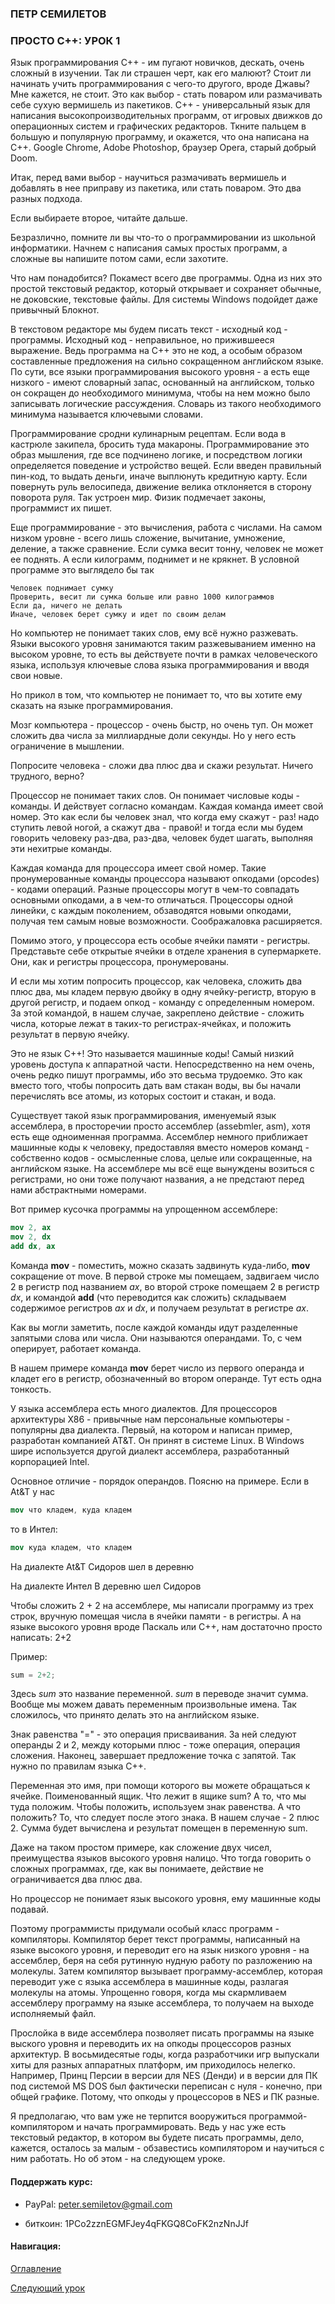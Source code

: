 ### ПЕТР СЕМИЛЕТОВ

### ПРОСТО С++: УРОК 1


   Язык программирования С++ - им пугают новичков, дескать, очень сложный в изучении. Так ли страшен черт, как его малюют? Стоит ли начинать учить программирования с чего-то другого, вроде Джавы? Мне кажется, не стоит. Это как выбор - стать поваром или размачивать себе сухую вермишель из пакетиков. C++ - универсальный язык для написания высокопроизводительных программ, от игровых движков до операционных систем и графических редакторов. Ткните пальцем в большую и популярную программу, и окажется, что она написана на С++. Google Chrome, Adobe Photoshop, браузер Opera, старый добрый Doom.

   Итак, перед вами выбор - научиться размачивать вермишель и добавлять в нее приправу из пакетика, или стать поваром. Это два разных подхода.

   Если выбираете второе, читайте дальше.

   Безразлично, помните ли вы что-то о программировании из школьной информатики. Начнем с написания самых простых программ, а сложные вы напишите потом сами, если захотите.

   Что нам понадобится? Покамест всего две программы. Одна из них это простой текстовый редактор, который открывает и сохраняет обычные, не доковские, текстовые файлы. Для системы Windows подойдет даже привычный Блокнот.

   В текстовом редакторе мы будем писать текст - исходный код - программы. Исходный код - неправильное, но прижившееся выражение. Ведь программа на С++ это не код, а особым образом составленные предложения на сильно сокращенном английском языке. По сути, все языки программирования высокого уровня - а есть еще низкого - имеют словарный запас, основанный на английском, только он сокращен до необходимого минимума, чтобы на нем можно было записывать логические рассуждения. Словарь из такого необходимого минимума называется ключевыми словами.

   Программирование сродни кулинарным рецептам. Если вода в кастрюле закипела, бросить туда макароны. Программирование это образ мышления, где все подчинено логике, и посредством логики определяется поведение и устройство вещей. Если введен правильный пин-код, то выдать деньги, иначе выплюнуть кредитную карту. Если повернуть руль велосипеда, движение велика отклоняется в сторону поворота руля. Так устроен мир. Физик подмечает законы, программист их пишет.

   Еще программирование - это вычисления, работа с числами. На самом низком уровне - всего лишь сложение, вычитание, умножение, деление, а также сравнение. Если сумка весит тонну, человек не может ее поднять. А если килограмм, поднимет и не крякнет. В условной программе это выглядело бы так

```
Человек поднимает сумку
Проверить, весит ли сумка больше или равно 1000 килограммов
Если да, ничего не делать
Иначе, человек берет сумку и идет по своим делам
```

   Но компьютер не понимает таких слов, ему всё нужно разжевать. Языки высокого уровня занимаются таким разжевыванием именно на высоком уровне, то есть вы действуете почти в рамках человеческого языка, используя ключевые слова языка программирования и вводя свои новые.

   Но прикол в том, что компьютер не понимает то, что вы хотите ему сказать на языке программирования.

   Мозг компьютера - процессор - очень быстр, но очень туп. Он может сложить два числа за миллиардные доли секунды. Но у него есть ограничение в мышлении.

   Попросите человека - сложи два плюс два и скажи результат. Ничего трудного, верно?

   Процессор не понимает таких слов. Он понимает числовые коды - команды. И действует согласно командам. Каждая команда имеет свой номер. Это как если бы человек знал, что когда ему скажут - раз! надо ступить левой ногой, а скажут два - правой! и тогда если мы будем говорить человеку раз-два, раз-два, человек будет шагать, выполняя эти нехитрые команды.

   Каждая команда для процессора имеет свой номер. Такие пронумерованные команды процессора называют опкодами (opcodes) - кодами операций. Разные процессоры могут в чем-то совпадать основными опкодами, а в чем-то отличаться. Процессоры одной линейки, с каждым поколением, обзаводятся новыми опкодами, получая тем самым новые возможности. Соображаловка расширяется.

   Помимо этого, у процессора есть особые ячейки памяти - регистры. Представьте себе открытые ячейки в отделе хранения в супермаркете. Они, как и регистры процессора, пронумерованы.

   И если мы хотим попросить процессор, как человека, сложить два плюс два, мы кладем первую двойку в одну ячейку-регистр, вторую в другой регистр, и подаем опкод - команду с определенным номером. За этой командой, в нашем случае, закреплено действие - сложить числа, которые лежат в таких-то регистрах-ячейках, и положить результат в первую ячейку.

   Это не язык С++! Это называется машинные коды! Самый низкий уровень доступа к аппаратной части. Непосредственно на нем очень, очень редко пишут программы, ибо это весьма трудоемко. Это как вместо того, чтобы попросить дать вам стакан воды, вы бы начали перечислять все атомы, из которых состоит и стакан, и вода.

   Существует такой язык программирования, именуемый язык ассемблера, в просторечии просто ассемблер (assebmler, asm), хотя есть еще одноименная программа. Ассемблер немного приближает машинные коды к человеку, предоставляя вместо номеров команд - собственно кодов - осмысленные слова, целые или сокращенные, на английском языке. На ассемблере мы всё еще вынуждены возиться с регистрами, но они тоже получают названия, а не предстают перед нами абстрактными номерами.

  Вот пример кусочка программы на упрощенном ассемблере:

```nasm
mov 2, ax 
mov 2, dx
add dx, ax 
```

   Команда **mov** - поместить, можно сказать задвинуть куда-либо, **mov** сокращение от move. В первой строке мы помещаем, задвигаем число 2 в регистр под названием *ax*, во второй строке помещаем 2 в регистр *dx*, и командой **add** (что переводится как сложить) складываем содержимое регистров *ax* и *dx*, и получаем результат в регистре *ax*.

   Как вы могли заметить, после каждой команды идут разделенные запятыми слова или числа. Они называются операндами. То, с чем оперирует, работает команда. 

   В нашем примере команда **mov** берет число из первого операнда и кладет его в регистр, обозначенный во втором операнде. Тут есть одна тонкость. 

   У языка ассемблера есть много диалектов. Для процессоров архитектуры X86 - привычные нам персональные компьютеры - популярны два диалекта. Первый, на котором и написан пример, разработан компанией AT&T. Он принят в системе Linux. В Windows шире используется другой диалект ассемблера, разработанный корпорацией Intel.

   Основное отличие - порядок операндов. Поясню на примере. Если в At&T у нас 

```nasm
mov что кладем, куда кладем
```

то в Интел:

```nasm
mov куда кладем, что кладем
```

На диалекте At&T Сидоров шел в деревню

На диалекте Интел В деревню шел Сидоров

  Чтобы сложить 2 + 2 на ассемблере, мы написали программу из трех строк, вручную помещая числа в ячейки памяти - в регистры. А на языке высокого уровня вроде Паскаль или С++, нам достаточно просто написать: 2+2

Пример:

```cpp
sum = 2+2;
```

Здесь *sum* это название переменной. *sum* в переводе значит сумма. Вообще мы можем давать переменным произвольные имена. Так  сложилось, что принято делать это на английском языке.

   Знак равенства "=" - это операция присваивания. За ней следуют операнды 2 и 2, между которыми плюс - тоже операция, операция сложения. Наконец, завершает предложение точка с запятой. Так нужно по правилам языка С++.

   Переменная это имя, при помощи которого вы можете обращаться к ячейке. Поименованный ящик. Что лежит в ящике sum? А то, что мы туда положим. Чтобы положить, используем знак равенства. А что положить? То, что следует после этого знака. В нашем случае - 2 плюс 2. Сумма будет вычислена и результат помещен в переменную sum.

   Даже на таком простом примере, как сложение двух чисел, преимущества языков высокого уровня налицо. Что тогда говорить о сложных программах, где, как вы понимаете, действие не ограничивается два плюс два.

   Но процессор не понимает язык высокого уровня, ему машинные коды подавай.

   Поэтому программисты придумали особый класс программ - компиляторы. Компилятор берет текст программы, написанный на языке высокого уровня, и переводит его на язык низкого уровня - на ассемблер, беря на себя рутинную нудную работу по разложению на молекулы. Затем компилятор вызывает программу-ассемблер, которая переводит уже с языка ассемблера в машинные коды, разлагая молекулы на атомы. Упрощенно говоря, когда мы скармливаем ассемблеру программу на языке ассемблера, то получаем на выходе исполняемый файл.

   Прослойка в виде ассемблера позволяет писать программы на языке выского уровня и переводить их на опкоды процессоров разных архитектур. В восьмидесятые годы, когда разработчики игр выпускали хиты для разных аппаратных платформ, им приходилось нелегко. Например, Принц Персии в версии для NES (Денди) и в версии для ПК под системой MS DOS был фактически переписан с нуля - конечно, при общей графике. Потому, что опкоды у процессоров в NES и ПК разные.

   Я предполагаю, что вам уже не терпится вооружиться программой-компилятором и начать программировать. Ведь у нас уже есть текстовый редактор, в котором вы будете писать программы, дело, кажется, осталось за малым - обзавестись компилятором и научиться с ним работать. Но об этом - на следующем уроке.


#### Поддержать курс:

* PayPal: peter.semiletov@gmail.com

* биткоин: 1PCo2zznEGMFJey4qFKGQ8CoFK2nzNnJJf


#### Навигация:

[Оглавление](https://psemiletov.github.io)

[Следующий урок](002.md)
